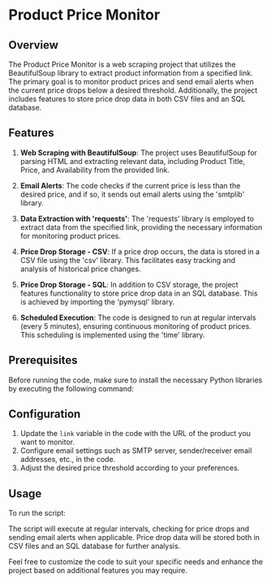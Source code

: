 # Product Price Monitor

## Overview

The Product Price Monitor is a web scraping project that utilizes the BeautifulSoup library to extract product information from a specified link. The primary goal is to monitor product prices and send email alerts when the current price drops below a desired threshold. Additionally, the project includes features to store price drop data in both CSV files and an SQL database.

## Features

1. **Web Scraping with BeautifulSoup**:
   The project uses BeautifulSoup for parsing HTML and extracting relevant data, including Product Title, Price, and Availability from the provided link.

2. **Email Alerts**:
   The code checks if the current price is less than the desired price, and if so, it sends out email alerts using the 'smtplib' library.

3. **Data Extraction with 'requests'**:
   The 'requests' library is employed to extract data from the specified link, providing the necessary information for monitoring product prices.

4. **Price Drop Storage - CSV**:
   If a price drop occurs, the data is stored in a CSV file using the 'csv' library. This facilitates easy tracking and analysis of historical price changes.

5. **Price Drop Storage - SQL**:
   In addition to CSV storage, the project features functionality to store price drop data in an SQL database. This is achieved by importing the 'pymysql' library.

6. **Scheduled Execution**:
   The code is designed to run at regular intervals (every 5 minutes), ensuring continuous monitoring of product prices. This scheduling is implemented using the 'time' library.

## Prerequisites

Before running the code, make sure to install the necessary Python libraries by executing the following command:


## Configuration

1. Update the `link` variable in the code with the URL of the product you want to monitor.
2. Configure email settings such as SMTP server, sender/receiver email addresses, etc., in the code.
3. Adjust the desired price threshold according to your preferences.

## Usage

To run the script:

The script will execute at regular intervals, checking for price drops and sending email alerts when applicable. Price drop data will be stored both in CSV files and an SQL database for further analysis.

Feel free to customize the code to suit your specific needs and enhance the project based on additional features you may require.

